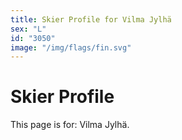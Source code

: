 ```yaml
---
title: Skier Profile for Vilma Jylhä
sex: "L"
id: "3050"
image: "/img/flags/fin.svg" 
---
```


# Skier Profile

This page is for: Vilma Jylhä.
    